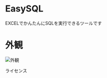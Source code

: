# EasySQL
EXCELでかんたんにSQLを実行できるツールです

# 外観
![外観](https://user-images.githubusercontent.com/50874513/69812391-6710ae80-1233-11ea-8379-5251d57de4f5.png)


ライセンス
